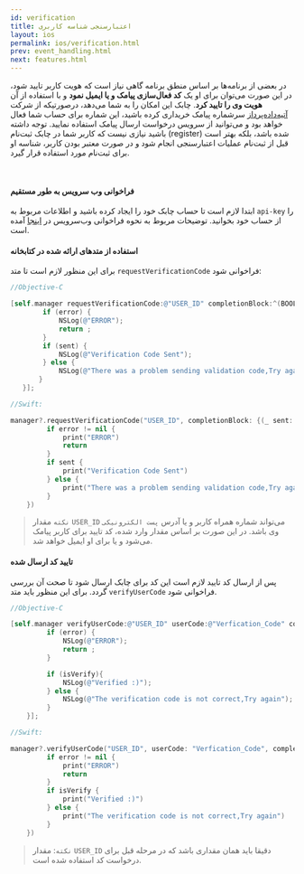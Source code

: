 ```yaml
---
id: verification
title: اعتبارسنجی شناسه کاربری
layout: ios
permalink: ios/verification.html
prev: event_handling.html
next: features.html
---
```


در بعضی از برنامه‌ها بر اساس منطق برنامه گاهی نیاز است که هویت کاربر تایید شود، در این صورت می‌توان برای او یک **کد فعال‌سازی پیامک و یا ایمیل نمود** و با استفاده از آن **هویت وی را تایید کرد**. چابک این امکان را به شما می‌دهد، درصورتیکه از شرکت [آتیه‌داده‌پرداز](http://www.adpdigital.com) سرشماره پیامک خریداری کرده باشید، این شماره برای حساب شما فعال خواهد بود و می‌توانید از سرویس درخواست ارسال پیامک استفاده نمایید. توجه داشته باشید نیازی نیست که کاربر شما در چابک ثبت‌نام (register) شده باشد، بلکه بهتر است قبل از ثبت‌نام عملیات اعتبارسنجی انجام شود و در صورت معتبر بودن کاربر، شناسه او برای ثبت‌نام مورد استفاده قرار گیرد.

<Br>

#### فراخوانی وب سرویس به طور مستقیم


ابتدا لازم است تا حساب چابک خود را ایجاد کرده باشید و اطلاعات مربوط به `api-key` را از حساب خود بخوانید. توضیحات مربوط به نحوه فراخوانی وب‌سرویس در [اینجا](https://api.doc.chabokpush.com/#/Verification) آمده است.

#### استفاده از متدهای ارائه شده در کتابخانه

برای این منظور لازم است تا متد `requestVerificationCode` فراخوانی شود:

 ```objectivec
//Objective-C

[self.manager requestVerificationCode:@"USER_ID" completionBlock:^(BOOL sent, NSError *error) {
         if (error) {
             NSLog(@"ERROR");
             return ;
         }
         if (sent) {
             NSLog(@"Verification Code Sent");
         } else {
             NSLog(@"There was a problem sending validation code,Try again");
        }
    }];
```
```swift
//Swift:

manager?.requestVerificationCode("USER_ID", completionBlock: {(_ sent: Bool, _ error: Error?) -> Void in
         if error != nil {
             print("ERROR")
             return
         }
         if sent {
             print("Verification Code Sent")
         } else {
             print("There was a problem sending validation code,Try again")
         }
    })
```
>`نکته` مقدار `USER_ID` می‌تواند شماره‌ همراه کاربر و یا آدرس `پست الکترونیکی`
> وی باشد. در این صورت بر اساس مقدار وارد شده، کد تایید برای کاربر پیامک
> می‌شود و یا برای او ایمیل خواهد شد.

#### تایید کد ارسال شده


پس از ارسال کد تایید لازم است این کد برای چابک ارسال شود تا صحت آن بررسی گردد. برای این منظور باید متد `verifyUserCode` فراخوانی شود.

```objectivec
//Objective-C

[self.manager verifyUserCode:@"USER_ID" userCode:@"Verfication_Code" completionBlock:^(BOOL isVerify, NSError *error) {
         if (error) {
             NSLog(@"ERROR");
             return ;
         }

         if (isVerify){
             NSLog(@"Verified :)");
         } else {
             NSLog(@"The verification code is not correct,Try again");
         }
    }];
```

```swift
//Swift:

manager?.verifyUserCode("USER_ID", userCode: "Verfication_Code", completionBlock: {(_ isVerify: Bool, _ error: Error?) -> Void in
         if error != nil {
             print("ERROR")
             return
         }
         if isVerify {
             print("Verified :)")
         } else {
             print("The verification code is not correct,Try again")
         }
    })
```
>  `نکته`: مقدار `USER_ID`  دقیقا باید همان مقداری باشد که در مرحله قبل  برای درخواست کد استفاده شده است.

